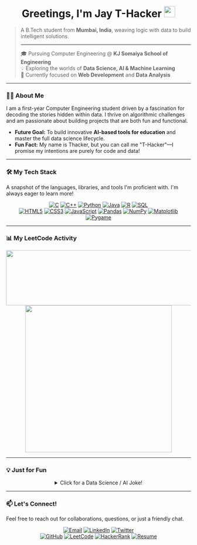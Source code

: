 <div id="header" align="center">
  <h1>
    Greetings, I'm Jay T-Hacker 
    <img src="https://media.giphy.com/media/hvRJCLFzcasrR4ia7z/giphy.gif" width="30px"/>
  </h1>
</div>

> A B.Tech student from **Mumbai, India**, weaving logic with data to build intelligent solutions.
>
> ---
>
> 🎓 Pursuing Computer Engineering @ **KJ Somaiya School of Engineering**
> <br>
> 💡 Exploring the worlds of **Data Science, AI & Machine Learning**
> <br>
> 🌱 Currently focused on **Web Development** and **Data Analysis**

---

### 👨‍💻 About Me

I am a first-year Computer Engineering student driven by a fascination for decoding the stories hidden within data. I thrive on algorithmic challenges and am passionate about building projects that are both fun and functional.

-   **Future Goal:** To build innovative **AI-based tools for education** and master the full data science lifecycle.
-   **Fun Fact:** My name is Thacker, but you can call me "T-Hacker"—I promise my intentions are purely for code and data!

---

### 🛠️ My Tech Stack

A snapshot of the languages, libraries, and tools I'm proficient with. I'm always eager to learn more!

<p align="center">
  <a href="#"><img alt="C" src="https://img.shields.io/badge/C-A8B9CC?style=for-the-badge&logo=c&logoColor=white"></a>
  <a href="#"><img alt="C++" src="https://img.shields.io/badge/C++-00599C?style=for-the-badge&logo=cplusplus&logoColor=white"></a>
  <a href="#"><img alt="Python" src="https://img.shields.io/badge/Python-3776AB?style=for-the-badge&logo=python&logoColor=white"></a>
  <a href="#"><img alt="Java" src="https://img.shields.io/badge/Java-ED8B00?style=for-the-badge&logo=openjdk&logoColor=white"></a>
  <a href="#"><img alt="R" src="https://img.shields.io/badge/R-276DC3?style=for-the-badge&logo=r&logoColor=white"></a>
  <a href="#"><img alt="SQL" src="https://img.shields.io/badge/SQL-4479A1?style=for-the-badge&logo=postgresql&logoColor=white"></a>
  <br>
  <a href="#"><img alt="HTML5" src="https://img.shields.io/badge/HTML5-E34F26?style=for-the-badge&logo=html5&logoColor=white"></a>
  <a href="#"><img alt="CSS3" src="https://img.shields.io/badge/CSS3-1572B6?style=for-the-badge&logo=css3&logoColor=white"></a>
  <a href="#"><img alt="JavaScript" src="https://img.shields.io/badge/JavaScript-F7DF1E?style=for-the-badge&logo=javascript&logoColor=black"></a>
  <a href="#"><img alt="Pandas" src="https://img.shields.io/badge/Pandas-150458?style=for-the-badge&logo=pandas&logoColor=white"></a>
  <a href="#"><img alt="NumPy" src="https://img.shields.io/badge/NumPy-013243?style=for-the-badge&logo=numpy&logoColor=white"></a>
  <a href="#"><img alt="Matplotlib" src="https://img.shields.io/badge/Matplotlib-313131?style=for-the-badge&logo=matplotlib&logoColor=white"></a>
  <a href="#"><img alt="Pygame" src="https://img.shields.io/badge/Pygame-62A85B?style=for-the-badge&logo=pygame&logoColor=white"></a>
</p>

---

### 📊 My LeetCode Activity

<div align="center">
  <img src="https://quotes-github-readme.vercel.app/api?type=horizontal&theme=dark&animation=grow_out_in&quote=Code%20is%20like%20humor.%20When%20you%20have%20to%20explain%20it,%20it%27s%20bad.&author=Cory%20House" width="600" height="150"/>
  <br/>
  <img src="https://leetcode-stats.vercel.app/api?username=Jay_0310&theme=dark&show_rank=true" width="400"/>
</div>

---

### 💡 Just for Fun

<details align="center">
  <summary>Click for a Data Science / AI Joke!</summary>
  <p>
    <br>
    <strong>Why did the AI break up with the Data Scientist?</strong>
    <br>
    <em>It said he had too many "unsupervised learning" habits!</em>
  </p>
</details>

---

### 📫 Let's Connect!

Feel free to reach out for collaborations, questions, or just a friendly chat.

<p align="center">
  <a href="mailto:jaythakkar0310@gmail.com"><img src="https://img.shields.io/badge/Email-D14836?style=for-the-badge&logo=gmail&logoColor=white" alt="Email"/></a>
  <a href="https://www.linkedin.com/in/jay-thacker-0a98102a6/"><img src="https://img.shields.io/badge/LinkedIn-0077B5?style=for-the-badge&logo=linkedin&logoColor=white" alt="LinkedIn"/></a>
  <a href="https://x.com/JayThacker0310"><img src="https://img.shields.io/badge/Twitter-000000?style=for-the-badge&logo=X&logoColor=white" alt="Twitter"/></a>
  <br>
  <a href="https://github.com/Jay-0310"><img src="https://img.shields.io/badge/GitHub-181717?style=for-the-badge&logo=github&logoColor=white" alt="GitHub"/></a>
  <a href="https://leetcode.com/u/Jay_0310/"><img src="https://img.shields.io/badge/LeetCode-FFA116?style=for-the-badge&logo=LeetCode&logoColor=black" alt="LeetCode"/></a>
  <a href="https://www.hackerrank.com/profile/j_thacker"><img src="https://img.shields.io/badge/HackerRank-2EC866?style=for-the-badge&logo=hackerrank&logoColor=white" alt="HackerRank"/></a>
  <a href="https://drive.google.com/file/d/1WotaGf09BbsupOrg2Bp8Y1oPNVmoZAui/view?usp=drive_link"><img src="https://img.shields.io/badge/Resume-4285F4?style=for-the-badge&logo=google-drive&logoColor=white" alt="Resume"/></a>
</p>
